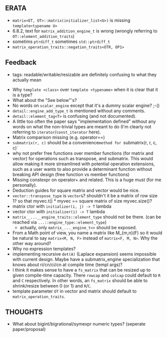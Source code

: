 
## ERATA
* `matrix<ET, OT>::matrix(initializer_list<U>)`
	is missing `template<typename U>`
* 6.8.2, text for `matrix_addition_engine_t` is wrong (wrongly referring to `OT::element_addition_traits`)
* sometims `ptrdiff_t` sometimes `std::ptrdiff_t`
* `matrix_operation_traits::negation_traits<OTR, OP1>`

## Feedback
- tags: readable/writable/resizable are definitely confusing to what they actually mean
* Why `template <class>` over `template <typename>` when it is clear that it is a type?
* What about the "See below"'s?
* No words on `scalar_engine` except that it's a dummy scalar engine? ;-()
* `detail::engine_add_type_t` is mentioned without any comments.
* `detail::element_tag<T>` is confusing (and not documented).
* A little too often the paper says "implementation defined" without any words on what the
	non-trivial types are meant to do (I'm clearly not referring to `iterator`/`const_iterator` here).
* Matrix comparison missing (e.g. operator==)
* `submatrix(r, c)` should be a convenience`method for `submatrix(r, r, c, c)`
* why not prefer free functions over member functions (for matrix and vector) for operations such as
	transpose, and submatrix. This would allow making it more streamlined
	with potential operation extensions, such as a user wants to also provide a determinant function
	without breaking API design (free function vs member functions)
* Missing constexpr on operator+ and related. This is a huge must (for me personally).
* Deduction guides for square matrix and vector would be nice.
* `vector::transpose_type` is `vector&`? shouldn't it be a matrix of row size 1? so that
    myvec.t() * myvec == square matrix of size myvec.size()?
* matrix ctor with `initializer(i, j) -> T` lambda
* vector ctor with `initializer(i) -> T` lambda
* `matrix__...__engine_traits::element_type` should not be there. (can be reached via `...::engine_type::element_type`)
    * actually, only `matrix_..._engine_t<>` should be exposed.
* From a Math point of view, you name a matrix like M_{m,n}(F) so it would be natural
  to say `matrix<M, N, F>` instead of `matrix<F, M, N>`. Why the other way around?
* Why no expression templates?
* implementing recursive `det(A)` (Laplace expansion) seems impossible with current design.
    Maybe have a submatrix_engine specialization that knows about ri/cn/ci/cn at compile time (templ args)?
* I think it makes sense to have a `fs_matrix` that can be resized up to given compile-time
    capacity. There `rowcap` and `colcap` could default to `R` and `C` respectively.
  In other words, an `fs_matrix` should be able to shrink/resize between 0 (or 1) and `R`/`C`.
* template parameter `OT` in vector and matrix should default to `matrix_operation_traits`.

## THOUGHTS
* What about bigint/bigrational/symexpr numeric types? (seperate paper/proposal)
